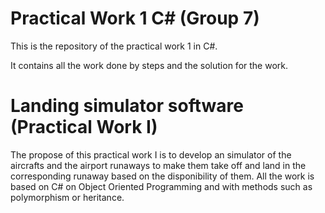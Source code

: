 # Practical Work 1 C# (Group 7)
This is the repository of the practical work 1 in C#. 

It contains all the work done by steps and the solution for the work.

# Landing simulator software (Practical Work I)

The propose of this practical work I is to develop an simulator of the aircrafts and the airport runaways to make them take off and land in the corresponding runaway based on the disponibility of them. All the work is based on C# on Object Oriented Programming and with methods such as polymorphism or heritance.
